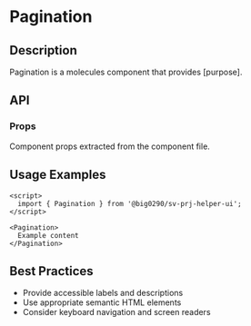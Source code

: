 # Pagination

## Description

Pagination is a molecules component that provides [purpose].

## API

### Props

Component props extracted from the component file.

## Usage Examples

```svelte
<script>
  import { Pagination } from '@big0290/sv-prj-helper-ui';
</script>

<Pagination>
  Example content
</Pagination>
```

## Best Practices

- Provide accessible labels and descriptions
- Use appropriate semantic HTML elements
- Consider keyboard navigation and screen readers
